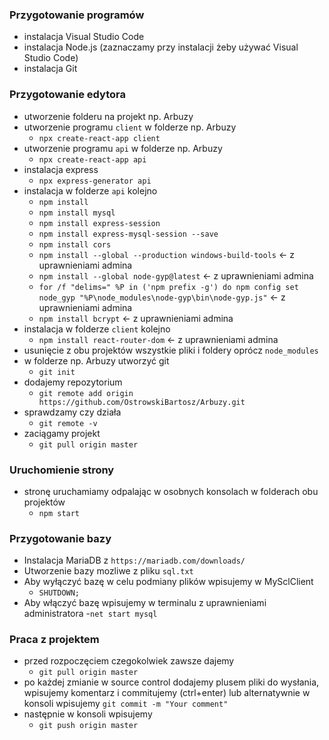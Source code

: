 ### Przygotowanie programów

- instalacja Visual Studio Code
- instalacja Node.js (zaznaczamy przy instalacji żeby używać Visual Studio Code)
- instalacja Git

### Przygotowanie edytora

- utworzenie folderu na projekt np. Arbuzy
- utworzenie programu `client` w folderze np. Arbuzy
  - `npx create-react-app client`
- utworzenie programu `api` w folderze np. Arbuzy
  - `npx create-react-app api`
- instalacja express
  - `npx express-generator api`
- instalacja w folderze `api` kolejno
  - `npm install`
  - `npm install mysql`
  - `npm install express-session`
  - `npm install express-mysql-session --save`
  - `npm install cors`
  - `npm install --global --production windows-build-tools` <- z uprawnieniami admina
  - `npm install --global node-gyp@latest` <- z uprawnieniami admina
  - `for /f "delims=" %P in ('npm prefix -g') do npm config set node_gyp "%P\node_modules\node-gyp\bin\node-gyp.js"` <- z uprawnieniami admina
  - `npm install bcrypt` <- z uprawnieniami admina
- instalacja w folderze `client` kolejno
  - `npm install react-router-dom` <- z uprawnieniami admina
- usunięcie z obu projektów wszystkie pliki i foldery oprócz `node_modules`
- w folderze np. Arbuzy utworzyć git
  - `git init`
- dodajemy repozytorium
  - `git remote add origin https://github.com/OstrowskiBartosz/Arbuzy.git`
- sprawdzamy czy działa
  - `git remote -v`
- zaciągamy projekt
  - `git pull origin master`

### Uruchomienie strony

- stronę uruchamiamy odpalając w osobnych konsolach w folderach obu projektów
  - `npm start`

### Przygotowanie bazy

- Instalacja MariaDB z `https://mariadb.com/downloads/`
- Utworzenie bazy mozliwe z pliku `sql.txt`
- Aby wyłączyć bazę w celu podmiany plików wpisujemy w MySclClient
  - `SHUTDOWN;`
- Aby włączyć bazę wpisujemy w terminalu z uprawnieniami administratora -`net start mysql`

### Praca z projektem

- przed rozpoczęciem czegokolwiek zawsze dajemy
  - `git pull origin master`
- po każdej zmianie w source control dodajemy plusem pliki do wysłania, wpisujemy komentarz i commitujemy (ctrl+enter) lub alternatywnie w konsoli wpisujemy `git commit -m "Your comment"`
- następnie w konsoli wpisujemy
  - `git push origin master`
